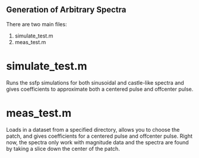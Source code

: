 ## Generation of Arbitrary Spectra

There are two main files:

1. simulate_test.m
2. meas_test.m

# simulate_test.m
Runs the ssfp simulations for both sinusoidal and castle-like spectra and gives coefficients to approximate both a centered pulse and offcenter pulse.

# meas_test.m
Loads in a dataset from a specified directory, allows you to choose the patch, and gives coefficients for a centered pulse and offcenter pulse.  Right now, the spectra only work with magnitude data and the spectra are found by taking a slice down the center of the patch.
